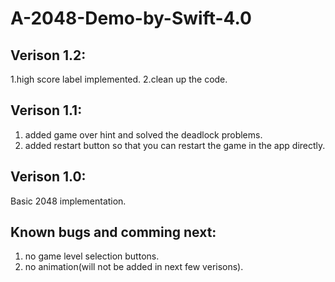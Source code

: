 # A-2048-Demo-by-Swift-4.0
## Verison 1.2:
1.high score label implemented.
2.clean up the code.

## Verison 1.1:
1. added game over hint and solved the deadlock problems.
2. added restart button so that you can restart the game in the app directly.

## Verison 1.0:
Basic 2048 implementation.

## Known bugs and comming next:
1. no game level selection buttons.
2. no animation(will not be added in next few verisons).
